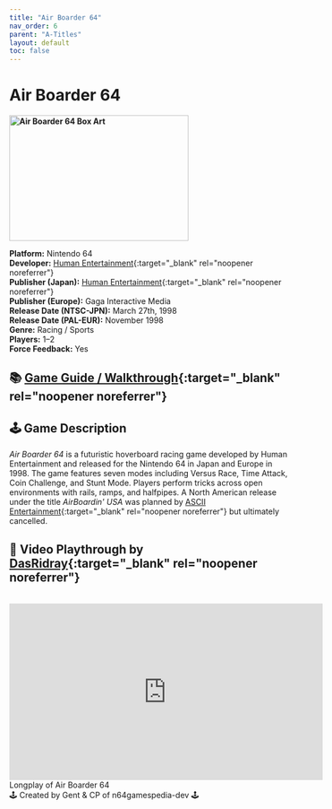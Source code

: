 ```yaml
---
title: "Air Boarder 64"
nav_order: 6
parent: "A-Titles"
layout: default
toc: false
---
```


# Air Boarder 64
<b>
<img src="https://vignette.wikia.nocookie.net/nintendo/images/7/78/AirBoarder_64_(EU).jpg/revision/latest?cb=20090707144955&amp;path-prefix=en" alt="Air Boarder 64 Box Art" style="object-fit:cover;width:320px;height:224px"/>
</b>

**Platform:** Nintendo 64  
**Developer:** [Human Entertainment](https://en.wikipedia.org/wiki/Human_Entertainment){:target="_blank" rel="noopener noreferrer"}  
**Publisher (Japan):** [Human Entertainment](https://en.wikipedia.org/wiki/Human_Entertainment){:target="_blank" rel="noopener noreferrer"}  
**Publisher (Europe):** Gaga Interactive Media  
**Release Date (NTSC-JPN):** March 27th, 1998  
**Release Date (PAL-EUR):** November 1998  
**Genre:** Racing / Sports  
**Players:** 1–2  
**Force Feedback:** Yes

## 📚 [Game Guide / Walkthrough](https://gamefaqs.gamespot.com/n64/574480-airboarder-64/faqs/40814){:target="_blank" rel="noopener noreferrer"}

## 🕹️ Game Description
*Air Boarder 64* is a futuristic hoverboard racing game developed by Human Entertainment and released for the Nintendo 64 in Japan and Europe in 1998. The game features seven modes including Versus Race, Time Attack, Coin Challenge, and Stunt Mode. Players perform tricks across open environments with rails, ramps, and halfpipes. A North American release under the title *AirBoardin' USA* was planned by [ASCII Entertainment](https://en.wikipedia.org/wiki/ASCII_Entertainment){:target="_blank" rel="noopener noreferrer"} but ultimately cancelled.

## 🎥 Video Playthrough by [DasRidray](https://www.youtube.com/channel/UCXZzdHC-sQBb2D5bcWuab5A){:target="_blank" rel="noopener noreferrer"}

<br />
<iframe width="560" height="315" src="https://www.youtube.com/embed/2WY41T496-A" title="Air Boarder 64 Longplay" frameborder="0" allowfullscreen></iframe>  
Longplay of Air Boarder 64

<br />
🕹️ Created by Gent & CP of n64gamespedia-dev 🕹️

<!-- Vault Format: n64gamespedia-dev -->
<!-- Protocol Source: _vault-specs/format-protocol.md -->
